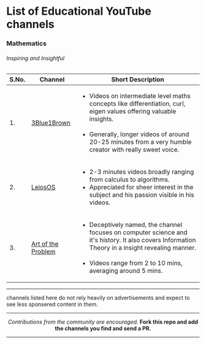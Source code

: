 # List of Educational YouTube channels
### Mathematics
###### Inspiring and Insightful

|S.No.|           Channel            |          Short Description            |
|----|------------------------------|---------------------------------------|
|1.| [3Blue1Brown](https://www.youtube.com/channel/UCYO_jab_esuFRV4b17AJtAw)|<ul> <li>  Videos on intermediate level maths concepts like differentiation, curl, eigen values offering valuable insights.<br><br> <li>Generally, longer videos of around 20-25 minutes from a very humble creator with really sweet voice.|
|2. | [LeiosOS](https://www.youtube.com/channel/UCd0dc7kQA1FUpJ76o1EjLqQ)|<ul><li> 2-3 minutes videos broadly ranging from calculus to algorithms.<li> Appreciated for sheer interest in the subject and his passion visible in his videos.
|3. | [Art of the Problem](https://www.youtube.com/channel/UCotwjyJnb-4KW7bmsOoLfkg) | <ul><li> Deceptively named, the channel focuses on computer science and it's history. It also covers Information Theory in a insight revealing manner. <br><br><li>Videos range from 2 to 10 mins, averaging around 5 mins.|

***
channels listed here do not rely heavily on advertisements and expect to see less sponsered content in them.

***
<center>  
  <i>Contributions from the community are encouraged.</i>
  <b>Fork this repo and add the channels you find and send a PR.</b>

</center>

***
